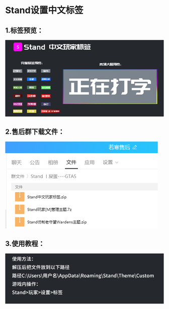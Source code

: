 # Stand设置中文标签

## 1.标签预览：

![](<../../.gitbook/assets/image (3).png>)

## 2.**售后群下载文件：**

![](<../../.gitbook/assets/image (29) (1) (1).png>)

## **3.使用教程：**

![](<../../.gitbook/assets/image (25) (1) (1) (1).png>)
